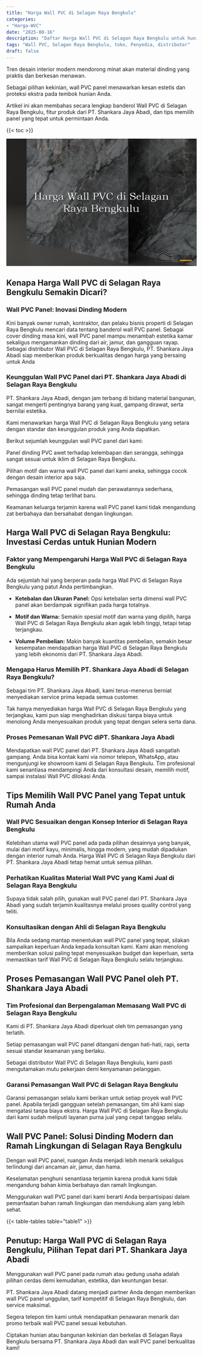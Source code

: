 ```yaml
---
title: "Harga Wall PVC di Selagan Raya Bengkulu"
categories: 
- "Harga-WVC"
date: "2025-08-16"
description: "Daftar Harga Wall PVC di Selagan Raya Bengkulu untuk hunian, kantor, serta ritel. Material terbaik, beragam motif, pilihan warna menarik, dengan servis penempatan dikerjakan oleh tim ahli serta kepastian resmi!|Jasa distribusi Wall PVC di Selagan Raya Bengkulu bagi kebutuhan rumah, kantor, atau toko, beserta produk terbaik dan pemasangan oleh tim ahli dan jaminan resmi.|Solusi Wall PVC di Selagan Raya Bengkulu yang terpercaya untuk hunian, office, serta ritel, bersama material berkualitas dan penempatan oleh teknisi ahli serta kepastian resmi.|Penyediaan Wall PVC di Selagan Raya Bengkulu bagi rumah, perkantoran, serta toko, dengan produk unggulan dan instalasi ditangani oleh teknisi berpengalaman, lengkap dengan garansi resmi.}"
tags: "Wall PVC, Selagan Raya Bengkulu, toko, Penyedia, distributor"
draft: false
---
```


Tren desain interior modern mendorong minat akan material dinding yang praktis dan berkesan menawan.

Sebagai pilihan kekinian, wall PVC panel menawarkan kesan estetis dan proteksi ekstra pada tembok hunian Anda.

Artikel ini akan membahas secara lengkap banderol Wall PVC di Selagan Raya Bengkulu, fitur produk dari PT. Shankara Jaya Abadi, dan tips memilih panel yang tepat untuk permintaan Anda.

{{< toc >}}

![Harga Wall PVC di Selagan Raya Bengkulu](/images/Harga-WVC/Harga-Wall-PVC-di-Selagan-Raya-Bengkulu.png)


## Kenapa Harga Wall PVC di Selagan Raya Bengkulu Semakin Dicari?

### Wall PVC Panel: Inovasi Dinding Modern

Kini banyak owner rumah, kontraktor, dan pelaku bisnis properti di Selagan Raya Bengkulu mencari data tentang banderol wall PVC panel. Sebagai cover dinding masa kini, wall PVC panel mampu menambah estetika kamar sekaligus mengamankan dinding dari air, jamur, dan gangguan rayap. Sebagai distributor Wall PVC di Selagan Raya Bengkulu, PT. Shankara Jaya Abadi siap memberikan produk berkualitas dengan harga yang bersaing untuk Anda

### Keunggulan Wall PVC Panel dari PT. Shankara Jaya Abadi di Selagan Raya Bengkulu

PT. Shankara Jaya Abadi, dengan jam terbang di bidang material bangunan, sangat mengerti pentingnya barang yang kuat, gampang dirawat, serta bernilai estetika.

Kami menawarkan harga Wall PVC di Selagan Raya Bengkulu yang setara dengan standar dan keunggulan produk yang Anda dapatkan.

Berikut sejumlah keunggulan wall PVC panel dari kami:

Panel dinding PVC awet terhadap kelembapan dan serangga, sehingga sangat sesuai untuk iklim di Selagan Raya Bengkulu.

Pilihan motif dan warna wall PVC panel dari kami aneka, sehingga cocok dengan desain interior apa saja.

Pemasangan wall PVC panel mudah dan perawatannya sederhana, sehingga dinding tetap terlihat baru.

Keamanan keluarga terjamin karena wall PVC panel kami tidak mengandung zat berbahaya dan bersahabat dengan lingkungan.

## Harga Wall PVC di Selagan Raya Bengkulu: Investasi Cerdas untuk Hunian Modern

### Faktor yang Mempengaruhi Harga Wall PVC di Selagan Raya Bengkulu

Ada sejumlah hal yang berperan pada harga Wall PVC di Selagan Raya Bengkulu yang patut Anda pertimbangkan.

- **Ketebalan dan Ukuran Panel:** Opsi ketebalan serta dimensi wall PVC panel akan berdampak signifikan pada harga totalnya.

- **Motif dan Warna:** Semakin spesial motif dan warna yang dipilih, harga Wall PVC di Selagan Raya Bengkulu akan agak lebih tinggi, tetapi tetap terjangkau.

- **Volume Pembelian:** Makin banyak kuantitas pembelian, semakin besar kesempatan mendapatkan harga Wall PVC di Selagan Raya Bengkulu yang lebih ekonomis dari PT. Shankara Jaya Abadi.

### Mengapa Harus Memilih PT. Shankara Jaya Abadi di Selagan Raya Bengkulu?

Sebagai tim PT. Shankara Jaya Abadi, kami terus-menerus berniat menyediakan service prima kepada semua customer.

Tak hanya menyediakan harga Wall PVC di Selagan Raya Bengkulu yang terjangkau, kami pun siap menghadirkan diskusi tanpa biaya untuk menolong Anda menyesuaikan produk yang tepat dengan selera serta dana.

### Proses Pemesanan Wall PVC diPT. Shankara Jaya Abadi

Mendapatkan wall PVC panel dari PT. Shankara Jaya Abadi sangatlah gampang. Anda bisa kontak kami via nomor telepon, WhatsApp, atau mengunjungi ke showroom kami di Selagan Raya Bengkulu. Tim profesional kami senantiasa mendampingi Anda dari konsultasi desain, memilih motif, sampai instalasi Wall PVC dilokasi Anda.

## Tips Memilih Wall PVC Panel yang Tepat untuk Rumah Anda

### Wall PVC Sesuaikan dengan Konsep Interior di Selagan Raya Bengkulu

Kelebihan utama wall PVC panel ada pada pilihan desainnya yang banyak, mulai dari motif kayu, minimalis, hingga modern, yang mudah dipadukan dengan interior rumah Anda. Harga Wall PVC di Selagan Raya Bengkulu dari PT. Shankara Jaya Abadi tetap hemat untuk semua pilihan.

### Perhatikan Kualitas Material Wall PVC yang Kami Jual di Selagan Raya Bengkulu

Supaya tidak salah pilih, gunakan wall PVC panel dari PT. Shankara Jaya Abadi yang sudah terjamin kualitasnya melalui proses quality control yang teliti.

### Konsultasikan dengan Ahli di Selagan Raya Bengkulu

Bila Anda sedang mantap menentukan wall PVC panel yang tepat, silakan sampaikan keperluan Anda kepada konsultan kami. Kami akan menolong memberikan solusi paling tepat menyesuaikan budget dan keperluan, serta memastikan tarif Wall PVC di Selagan Raya Bengkulu selalu terjangkau.

## Proses Pemasangan Wall PVC Panel oleh PT. Shankara Jaya Abadi

### Tim Profesional dan Berpengalaman Memasang Wall PVC di Selagan Raya Bengkulu

Kami di PT. Shankara Jaya Abadi diperkuat oleh tim pemasangan yang terlatih.

Setiap pemasangan wall PVC panel ditangani dengan hati-hati, rapi, serta sesuai standar keamanan yang berlaku.

Sebagai distributor Wall PVC di Selagan Raya Bengkulu, kami pasti mengutamakan mutu pekerjaan demi kenyamanan pelanggan.

### Garansi Pemasangan Wall PVC di Selagan Raya Bengkulu

Garansi pemasangan selalu kami berikan untuk setiap proyek wall PVC panel. Apabila terjadi gangguan setelah pemasangan, tim ahli kami siap mengatasi tanpa biaya ekstra. Harga Wall PVC di Selagan Raya Bengkulu dari kami sudah meliputi layanan purna jual yang cepat tanggap selalu.

## Wall PVC Panel: Solusi Dinding Modern dan Ramah Lingkungan di Selagan Raya Bengkulu

Dengan wall PVC panel, ruangan Anda menjadi lebih menarik sekaligus terlindungi dari ancaman air, jamur, dan hama.

Keselamatan penghuni senantiasa terjamin karena produk kami tidak mengandung bahan kimia berbahaya dan ramah lingkungan.

Menggunakan wall PVC panel dari kami berarti Anda berpartisipasi dalam pemanfaatan bahan ramah lingkungan dan mendukung alam yang lebih sehat.

{{< table-tables table="table1" >}}

## Penutup: Harga Wall PVC di Selagan Raya Bengkulu, Pilihan Tepat dari PT. Shankara Jaya Abadi

Menggunakan wall PVC panel pada rumah atau gedung usaha adalah pilihan cerdas demi kemudahan, estetika, dan keuntungan besar.

PT. Shankara Jaya Abadi datang menjadi partner Anda dengan memberikan wall PVC panel unggulan, tarif kompetitif di Selagan Raya Bengkulu, dan service maksimal.

Segera telepon tim kami untuk mendapatkan penawaran menarik dan promo terbaik wall PVC panel sesuai kebutuhan.

Ciptakan hunian atau bangunan kekinian dan berkelas di Selagan Raya Bengkulu bersama PT. Shankara Jaya Abadi dan wall PVC panel berkualitas kami!